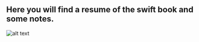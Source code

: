 ## Here you will find a resume of the swift book and some notes. 

![alt text](https://github.com/igiagante/my-swift-notes/blob/master/images/swift.png "Apple Swift Logo")


